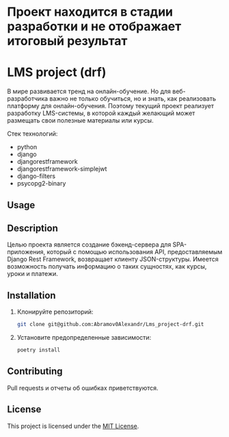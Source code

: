 # Проект находится в стадии разработки и не отображает итоговый результат

# LMS project (drf)

В мире развивается тренд на онлайн-обучение. 
Но для веб-разработчика важно не только обучиться, но и знать, как реализовать платформу для онлайн-обучения. 
Поэтому текущий проект реализует разработку LMS-системы, в которой каждый желающий может размещать свои полезные материалы или курсы.

Стек технологий:
   - python
   - django
   - djangorestframework
   - djangorestframework-simplejwt
   - django-filters
   - psycopg2-binary

## Usage



## Description

Целью проекта является создание бэкенд-сервера для SPA-приложения, 
который с помощью использования API, предоставляемым Django Rest Framework, возвращает клиенту JSON-структуры. 
Имеется возможность получать информацию о таких сущностях, как курсы, уроки и платежи.


## Installation

1. Клонируйте репозиторий:

   ```bash
   git clone git@github.com:Abramov0Alexandr/Lms_project-drf.git
   ```

2. Установите предопределенные зависимости:

   ```bash
   poetry install
   ```
   

## Contributing

Pull requests и отчеты об ошибках приветствуются.

## License

This project is licensed under the [MIT License](https://opensource.org/licenses/MIT).